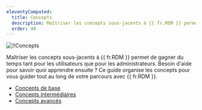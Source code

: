 ```yaml
---
eleventyComputed:
  title: Concepts
  description: Maîtriser les concepts sous-jacents à {{ fr.RDM }} permet de gagner du temps tant pour les utilisateurs que pour les administrateurs.
  order: 40
---
```

![!!Concepts](https://cdnweb.devolutions.net/docs/MARKETING_sysadminotaur-104-final.apk.png)

Maîtriser les concepts sous-jacents à {{ fr.RDM }} permet de gagner du temps tant pour les utilisateurs que pour les administrateurs. Besoin d'aide pour savoir quoi apprendre ensuite ? Ce guide organise les concepts pour vous guider tout au long de votre parcours avec {{ fr.RDM }}.

* [Concepts de base](/rdm/windows/concepts/basic-concepts/)
* [Concepts intermédiaires](/rdm/windows/concepts/intermediate-concepts/)
* [Concepts avancés](/rdm/windows/concepts/advanced-concepts/)
